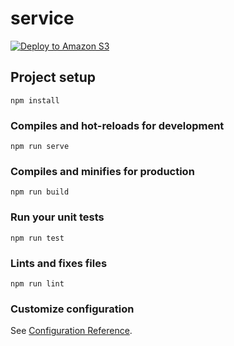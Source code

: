 # service

[![Deploy to Amazon S3](https://github.com/limon-sh/survey.limon.sh/actions/workflows/aws.yml/badge.svg?branch=master)](https://github.com/limon-sh/survey.limon.sh/actions/workflows/aws.yml)

## Project setup
```
npm install
```

### Compiles and hot-reloads for development
```
npm run serve
```

### Compiles and minifies for production
```
npm run build
```

### Run your unit tests
```
npm run test
```

### Lints and fixes files
```
npm run lint
```

### Customize configuration
See [Configuration Reference](https://cli.vuejs.org/config/).
